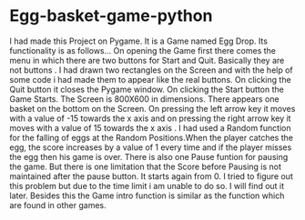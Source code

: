 # Egg-basket-game-python
I had made this Project on Pygame. It is a  Game named Egg Drop. Its functionality is as follows...
On opening the Game first there comes the menu in which there are two buttons for Start and Quit. 
Basically they are not buttons . I had drawn two rectangles on the Screen and with the help of 
some  code i had made them to appear like the real buttons. On clicking the Quit button it closes the Pygame window.
On clicking the Start button the Game Starts. The Screen is 800X600 in dimensions. There appears one basket on the bottom on the Screen. On pressing the left arrow key it moves  with a value of -15 towards the x axis and on pressing the right arrow key it moves with a value of 15 towards the x axis .
I had used a Random function for the falling of eggs at the Random Positions.When the player catches the egg, 
the score increases by a value of 1 every time and if the player misses the egg then his game is over.
There is also one Pause funtion for pausing the game. But there is one limitation that the Score before 
Pausing  is not maintained after the pause button.
It starts again from 0. I tried to figure out this problem but due to the time limit i am unable to do so. 
I will find out it later.  Besides this the Game intro function is similar as the function which are found in other games.
